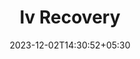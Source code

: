 ---
weight: 999
title: "Iv Recovery"
description: ""
icon: "article"
date: "2023-12-02T14:30:52+05:30"
lastmod: "2023-12-02T14:30:52+05:30"
draft: true
toc: true
---